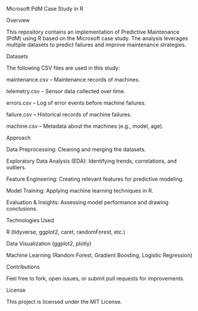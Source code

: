 Microsoft PdM Case Study in R

Overview

This repository contains an implementation of Predictive Maintenance (PdM) using R based on the Microsoft case study. The analysis leverages multiple datasets to predict failures and improve maintenance strategies.

Datasets

The following CSV files are used in this study:

maintenance.csv – Maintenance records of machines.

telemetry.csv – Sensor data collected over time.

errors.csv – Log of error events before machine failures.

failure.csv – Historical records of machine failures.

machine.csv – Metadata about the machines (e.g., model, age).

Approach

Data Preprocessing: Cleaning and merging the datasets.

Exploratory Data Analysis (EDA): Identifying trends, correlations, and outliers.

Feature Engineering: Creating relevant features for predictive modeling.

Model Training: Applying machine learning techniques in R.

Evaluation & Insights: Assessing model performance and drawing conclusions.

Technologies Used

R (tidyverse, ggplot2, caret, randomForest, etc.)

Data Visualization (ggplot2, plotly)

Machine Learning (Random Forest, Gradient Boosting, Logistic Regression)



Contributions

Feel free to fork, open issues, or submit pull requests for improvements.

License

This project is licensed under the MIT License.
